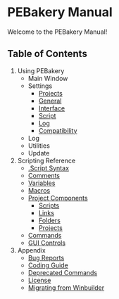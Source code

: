 # PEBakery Manual

Welcome to the PEBakery Manual!

## Table of Contents

1. Using PEBakery
    * Main Window
    * Settings
	    * [Projects](./Usage/Settings-Projects.md)
		* [General](./Usage/Settings-General.md)
		* [Interface](./Usage/Settings-Interface.md)
		* [Script](./Usage/Settings-Script.md)
		* [Log](./Usage/Settings-Log.md)
		* [Compatibility](./Usage/Settings-Compatibility.md)
	* Log
    * Utilities	
	* Update
1. Scripting Reference
    * [.Script Syntax](./LangRef/Syntax.md)
	* [Comments](./LangRef/Comments.md)
	* [Variables](./LangRef/Variables.md)
	* [Macros](./LangRef/Macros.md)
    * [Project Components](./Projects/README.md)
         * [Scripts](./Projects/ScriptFiles.md)
         * [Links](./Projects/LinkFiles.md)
         * [Folders](./Projects/FolderFiles.md)
         * [Projects](./Projects/ProjectFiles.md)
    * [Commands](./Commands/README.md)
    * [GUI Controls](./GUIControls/README.md)
1. Appendix
    * [Bug Reports](./BugReport/README.md)
    * [Coding Guide](./CodingGuide/README.md)
	* [Deprecated Commands](./Commands/Deprecated.md)
    * [License](LICENSE)
    * [Migrating from Winbuilder](./CodingGuide/Migrating.md)